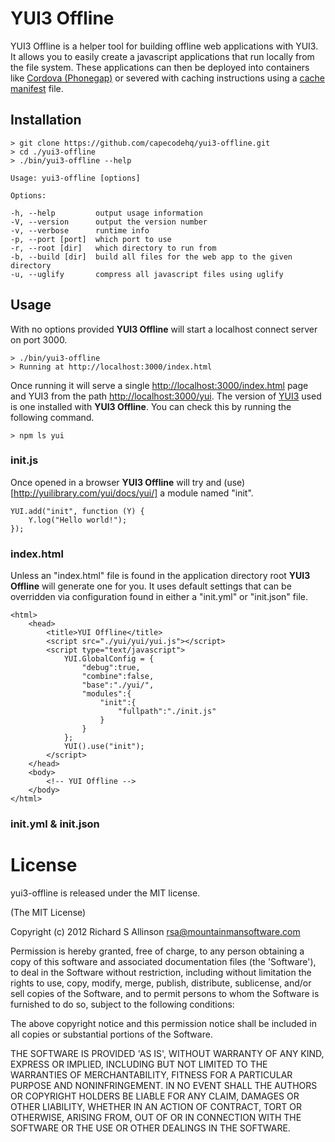 # YUI3 Offline

YUI3 Offline is a helper tool for building offline web applications with YUI3. It allows you to easily create a javascript applications that run locally from the file system. These applications can then be deployed into containers like [Cordova (Phonegap)](http://incubator.apache.org/cordova/) or severed with caching instructions using a [cache manifest](http://en.wikipedia.org/wiki/Cache_manifest_in_HTML5) file.

## Installation

	> git clone https://github.com/capecodehq/yui3-offline.git
	> cd ./yui3-offline
    > ./bin/yui3-offline --help

	Usage: yui3-offline [options]

    Options:

	-h, --help         output usage information
	-V, --version      output the version number
	-v, --verbose      runtime info
	-p, --port [port]  which port to use
	-r, --root [dir]   which directory to run from
	-b, --build [dir]  build all files for the web app to the given directory
	-u, --uglify       compress all javascript files using uglify

## Usage

With no options provided __YUI3 Offline__ will start a localhost connect server on port 3000.

	> ./bin/yui3-offline
	> Running at http://localhost:3000/index.html

Once running it will serve a single [http://localhost:3000/index.html](http://localhost:3000/index.html) page and YUI3 from the path [http://localhost:3000/yui](http://localhost:3000/yui). The version of [YUI3](http://yuilibrary.com/) used is one installed with __YUI3 Offline__. You can check this by running the following command.

	> npm ls yui

### init.js

Once opened in a browser __YUI3 Offline__ will try and (use)[http://yuilibrary.com/yui/docs/yui/] a module named "init".

	YUI.add("init", function (Y) {
		Y.log("Hello world!");
	});

### index.html

Unless an "index.html" file is found in the application directory root __YUI3 Offline__ will generate one for you. It uses default settings that can be overridden via configuration found in either a "init.yml" or "init.json" file.

	<html>
	    <head>
	        <title>YUI Offline</title>
	        <script src="./yui/yui/yui.js"></script>
	        <script type="text/javascript">
	        	YUI.GlobalConfig = {
					"debug":true,
					"combine":false,
					"base":"./yui/",
					"modules":{
						"init":{
							"fullpath":"./init.js"
						}
					}
				};
				YUI().use("init");
	        </script>
	    </head>
	    <body>
			<!-- YUI Offline -->
	    </body>
	</html>

### init.yml & init.json

# License

yui3-offline is released under the MIT license.

(The MIT License)

Copyright (c) 2012 Richard S Allinson <rsa@mountainmansoftware.com>

Permission is hereby granted, free of charge, to any person obtaining
a copy of this software and associated documentation files (the
'Software'), to deal in the Software without restriction, including
without limitation the rights to use, copy, modify, merge, publish,
distribute, sublicense, and/or sell copies of the Software, and to
permit persons to whom the Software is furnished to do so, subject to
the following conditions:

The above copyright notice and this permission notice shall be
included in all copies or substantial portions of the Software.

THE SOFTWARE IS PROVIDED 'AS IS', WITHOUT WARRANTY OF ANY KIND,
EXPRESS OR IMPLIED, INCLUDING BUT NOT LIMITED TO THE WARRANTIES OF
MERCHANTABILITY, FITNESS FOR A PARTICULAR PURPOSE AND NONINFRINGEMENT.
IN NO EVENT SHALL THE AUTHORS OR COPYRIGHT HOLDERS BE LIABLE FOR ANY
CLAIM, DAMAGES OR OTHER LIABILITY, WHETHER IN AN ACTION OF CONTRACT,
TORT OR OTHERWISE, ARISING FROM, OUT OF OR IN CONNECTION WITH THE
SOFTWARE OR THE USE OR OTHER DEALINGS IN THE SOFTWARE.